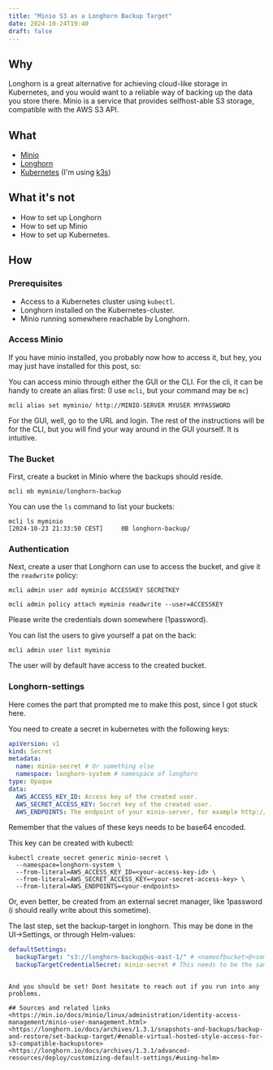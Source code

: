 ```yaml
---
title: "Minio S3 as a Longhorn Backup Target"
date: 2024-10-24T19:40
draft: false
---
```


## Why

Longhorn is a great alternative for achieving cloud-like storage in Kubernetes, and you would want to a reliable way of backing up the data you store there.
Minio is a service that provides selfhost-able S3 storage, compatible with the AWS S3 API.

## What

- [Minio](https://github.com/minio/minio)
- [Longhorn](https://github.com/longhorn/longhorn)
- [Kubernetes](https://kubernetes.io/) (I'm using [k3s](https://k3s.io/))

## What it's not

- How to set up Longhorn
- How to set up Minio
- How to set up Kubernetes.

## How

### Prerequisites

- Access to a Kubernetes cluster using `kubectl`.
- Longhorn installed on the Kubernetes-cluster.
- Minio running somewhere reachable by Longhorn.

### Access Minio

If you have minio installed, you probably now how to access it, but hey, you may just have installed for this post, so:

You can access minio through either the GUI or the CLI. For the cli, it can be handy to create an alias first: (I use `mcli`, but your command may be `mc`)

```shell
mcli alias set myminio/ http://MINIO-SERVER MYUSER MYPASSWORD
```

For the GUI, well, go to the URL and login.
The rest of the instructions will be for the CLI, but you will find your way around in the GUI yourself. It is intuitive.

### The Bucket

First, create a bucket in Minio where the backups should reside.

```shell
mcli mb myminio/longhorn-backup
```

You can use the `ls` command to list your buckets:

```shell
mcli ls myminio
[2024-10-23 21:33:50 CEST]     0B longhorn-backup/
```

### Authentication

Next, create a user that Longhorn can use to access the bucket, and give it the `readwrite` policy:

```shell
mcli admin user add myminio ACCESSKEY SECRETKEY

mcli admin policy attach myminio readwrite --user=ACCESSKEY
```

Please write the credentials down somewhere (1password).

You can list the users to give yourself a pat on the back:

```shell
mcli admin user list myminio

```

The user will by default have access to the created bucket.

### Longhorn-settings

Here comes the part that prompted me to make this post, since I got stuck here.

You need to create a secret in kubernetes with the following keys:

```yaml
apiVersion: v1
kind: Secret
metadata:
  name: minio-secret # Or something else
  namespace: longhorn-system # namespace of longhorn
type: Opaque
data:
  AWS_ACCESS_KEY_ID: Access key of the created user.
  AWS_SECRET_ACCESS_KEY: Secret key of the created user.
  AWS_ENDPOINTS: The endpoint of your minio-server, for example http://minio.example.org.
```

Remember that the values of these keys needs to be base64 encoded.

This key can be created with kubectl:

```shell
kubectl create secret generic minio-secret \
  --namespace=longhorn-system \
  --from-literal=AWS_ACCESS_KEY_ID=<your-access-key-id> \
  --from-literal=AWS_SECRET_ACCESS_KEY=<your-secret-access-key> \
  --from-literal=AWS_ENDPOINTS=<your-endpoints>
```

Or, even better, be created from an external secret manager, like 1password (i should really write about this sometime).

The last step, set the backup-target in longhorn. This may be done in the UI->Settings, or through Helm-values:

```yaml
defaultSettings:
  backupTarget: "s3://longhorn-backup@us-east-1/" # <nameofbucket>@<somedummyregion>
  backupTargetCredentialSecret: minio-secret # This needs to be the same as the name of the secret
```

```

And you should be set! Dont hesitate to reach out if you run into any problems.

## Sources and related links
<https://min.io/docs/minio/linux/administration/identity-access-management/minio-user-management.html> 
<https://longhorn.io/docs/archives/1.3.1/snapshots-and-backups/backup-and-restore/set-backup-target/#enable-virtual-hosted-style-access-for-s3-compatible-backupstore> 
<https://longhorn.io/docs/archives/1.3.1/advanced-resources/deploy/customizing-default-settings/#using-helm>

